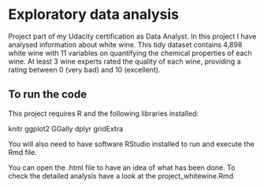 # Exploratory data analysis


Project part of my Udacity certification as Data Analyst. 
In this project I have analysed information about white wine. This tidy dataset contains 4,898 white wine with 11 variables on quantifying the chemical properties of each wine. At least 3 wine experts rated the quality of each wine, providing a rating between 0 (very bad) and 10 (excellent).


## To run the code

This project requires R and the following libraries installed:

knitr
ggplot2
GGally
dplyr
gridExtra

You will also need to have software RStudio installed to run and execute the Rmd file.

You can open the .html file to have an idea of what has been done. To check the detailed analysis have a look at the project_whitewine.Rmd